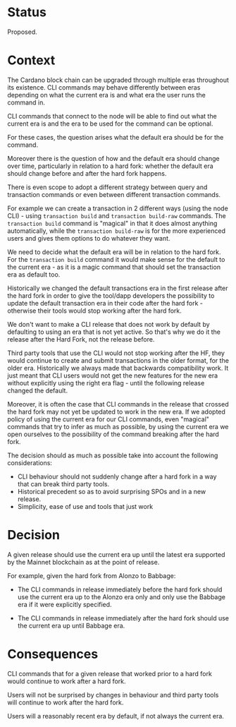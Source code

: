 # Status

Proposed.

# Context

The Cardano block chain can be upgraded through multiple eras throughout its existence.  CLI commands may behave differently between eras depending on what the current era is and what era the user runs the command in.

CLI commands that connect to the node will be able to find out what the current era is and the era to be used for the command can be optional.

For these cases, the question arises what the default era should be for the command.

Moreover there is the question of how and the default era should change over time, particularly in relation to a hard fork: whether the default era should change before and after the hard fork happens.

There is even scope to adopt a different strategy between query and transaction commands or even between different transaction commands.

For example we can create a transaction in 2 different ways (using the node CLI) - using `transaction build` and `transaction build-raw` commands.  The `transaction build` command is "magical" in that it does almost anything automatically, while the `transaction build-raw` is for the more experienced users and gives them options to do whatever they want.

We need to decide what the default era will be in relation to the hard fork.  For the `transaction build` command it would make sense for the default to the current era - as it is a magic command that should set the transaction era as default too.

Historically we changed the default transactions era in the first release after the hard fork in order to give the tool/dapp developers the possibility to update the default transaction era in their code after the hard fork - otherwise their tools would stop working after the hard fork.

We don't want to make a CLI release that does not work by default by defaulting to using an era that is not yet active. So that's why we do it the release after the Hard Fork, not the release before.

Third party tools that use the CLI would not stop working after the HF, they would continue to create and submit transactions in the older format, for the older era. Historically we always made that backwards compatibility work. It just meant that CLI users would not get the new features for the new era without explicitly using the right era flag - until the following release changed the default.

Moreover, it is often the case that CLI commands in the release that crossed the hard fork may not yet be updated to work in the new era.  If we adopted policy of using the current era for our CLI commands, even "magical" commands that try to infer as much as possible, by using the current era we open ourselves to the possibility of the command breaking after the hard fork.

The decision should as much as possible take into account the following considerations:

* CLI behaviour should not suddenly change after a hard fork in a way that can break third party tools.
* Historical precedent so as to avoid surprising SPOs and in a new release.
* Simplicity, ease of use and tools that just work

# Decision

A given release should use the current era up until the latest era supported by the Mainnet blockchain as at the point of release.

For example, given the hard fork from Alonzo to Babbage:

* The CLI commands in release immediately before the hard fork should use the current era up to the Alonzo era only and only use the Babbage era if it were explicitly specified.

* The CLI commands in release immediately after the hard fork should use the current era up until Babbage era.

# Consequences

CLI commands that for a given release that worked prior to a hard fork would continue to work after a hard fork.

Users will not be surprised by changes in behaviour and third party tools will continue to work after the hard fork.

Users will a reasonably recent era by default, if not always the current era.